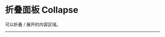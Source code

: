 # 折叠面板 Collapse

可以折叠 / 展开的内容区域。

---

<script setup>
import CollapseBasicUse from "./component/collapse-basic-use.md"
import CollapseAccordion from "./component/collapse-accordion.md"
import CollapseNest from "./component/collapse-nest.md"
import CollapseNoBorder from "./component/collapse-no-border.md"
import CollapseExtra from "./component/collapse-extra.md"
import CollapseIcon from "./component/collapse-icon.md"
import CollapseStyle from "./component/collapse-style.md"
import CollapseIconPosition from "./component/collapse-icon-position.md"
import CollapseDestroyOnHide from "./component/collapse-destroy-on-hide.md"
import CollapseApi from "./component/collapse-api.md"
import CollapseTip from "./component/collapse-tip.md"
</script>

<collapse-basic-use />
<collapse-accordion />
<collapse-nest />
<collapse-no-border />
<collapse-extra />
<collapse-icon />
<collapse-style />
<collapse-icon-position />
<collapse-destroy-on-hide />

<collapse-api />
<collapse-tip />
